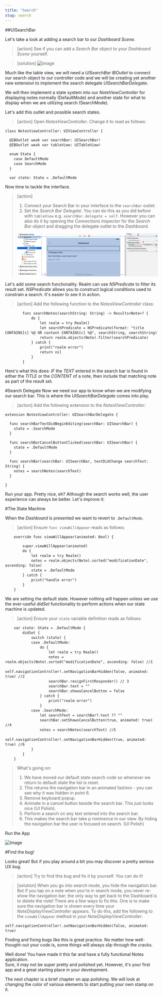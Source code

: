 ```yaml
---
title: "Search"
slug: search
---
```


##UISearchBar

Let's take a look at adding a search bar to our *Dashboard Scene*.

> [action]
> See if you can add a *Search Bar* object to your *Dashboard Scene* yourself.

<!-- don't combine these two blocks -->

> [solution]
> ![image](add_search_bar.png)

Much like the table view, we will need a *UISearchBar* *IBOutlet* to connect our search object to our controller code and we will be creating yet another new extension to implement the search delegate *UISearchBarDelegate*.

We will then implement a state system into our *NoteViewController* for displaying notes normally (DefaultMode) and another state for what to display when we are utilizing search (SearchMode).

Let's add this outlet and possible search states.

> [action]
> Open *NotesViewController*. Change it to read as follows:
>
	class NotesViewController: UIViewController {
>
      @IBOutlet weak var searchBar: UISearchBar!
      @IBOutlet weak var tableView: UITableView!
>
      enum State {
        case DefaultMode
        case SearchMode
      }
>
      var state: State = .DefaultMode
>

Now time to tackle the interface.

> [action]
>
> 1. Connect your Search Bar in your interface to the `searchBar` outlet.
> 2. Set the *Search Bar Delegate*. You can do this as you did before with `tableView` e.g. `searchBar.delegate = self`. However
> you can also do it by opening the *Connections Inspector* for the *Search Bar* object and dragging the delegate outlet to the *Dashboard*.
>
> ![image](search_delegate_connect.png)
>

Let's add some search functionality. Realm can use *NSPredicate* to filter its result set. *NSPredicate* allows you to construct logical conditions used to constrain a search.  It's easier to see it in action.

> [action]
> Add the following function to the *NotesViewController* class:
>
			func searchNotes(searchString: String) -> Results<Note>? {
				do {
					let realm = try Realm()
					let searchPredicate = NSPredicate(format: "title CONTAINS[c] %@ OR content CONTAINS[c] %@", searchString, searchString)
					return realm.objects(Note).filter(searchPredicate)
				} catch {
					print("realm error")
					return nil
				}
			}
>

Here's what this does:
*IF* the *TEXT* entered in the search bar is found in either the *TITLE* or the *CONTENT* of a note, then include that matching note as part of the result set.

#Search Delegate
Now we need our app to know when we are modifying our search bar. This is where the *UISearchBarDelegate* comes into play.

> [action]
> Add the following extension to the *NotesViewController*:
>
    extension NotesViewController: UISearchBarDelegate {
>
      func searchBarTextDidBeginEditing(searchBar: UISearchBar) {
        state = .SearchMode
      }
>
      func searchBarCancelButtonClicked(searchBar: UISearchBar) {
        state = .DefaultMode
      }
>
      func searchBar(searchBar: UISearchBar, textDidChange searchText: String) {
        notes = searchNotes(searchText)
      }
>
    }
>

Run your app. Pretty nice, eh? Although the search works well, the user experience can always be better.  Let's improve it:

#The State Machine

When the *Dashboard* is presented we want to revert to `.DefaultMode`.

> [action]
> Ensure `func viewWillAppear` reads as follows:
>
		override func viewWillAppear(animated: Bool) {
>
			super.viewWillAppear(animated)
			do {
				let realm = try Realm()
				notes = realm.objects(Note).sorted("modificationDate", ascending: false)
				state = .DefaultMode
			} catch {
				print("handle error")
			}
		}

We are setting the default state. However nothing will happen unless we use the ever-useful *didSet* functionality to perform actions when our state machine is updated.

> [action]
> Ensure your `state` variable definition reads as follows:
>
		var state: State = .DefaultMode {
			didSet {
				switch (state) {
				case .DefaultMode:
					do {
						let realm = try Realm()
						notes = realm.objects(Note).sorted("modificationDate", ascending: false) //1
						self.navigationController!.setNavigationBarHidden(false, animated: true) //2
						searchBar.resignFirstResponder() // 3
						searchBar.text = ""
						searchBar.showsCancelButton = false
					} catch {
						print("realm error")
					}
				case .SearchMode:
					let searchText = searchBar?.text ?? ""
					searchBar.setShowsCancelButton(true, animated: true) //4
					notes = searchNotes(searchText) //5
					self.navigationController!.setNavigationBarHidden(true, animated: true) //6
				}
			}
		}
>
> What's going on:
>
> 1. We have moved our default state search code so whenever we return to default state the list is reset.
> 2. This returns the navigation bar in an animated fashion - you can see why it was hidden in point 6.
> 3. Remove keyboard popup.
> 4. Animate in a cancel button beside the search bar. This just looks nice (UI Polish).
> 5. Perform a search on any text entered into the search bar.
> 6. This makes the search bar take p rominence in our view. By hiding the navigation bar the user is focused on search. (UI Polish)
>

Run the App

![image](simulator_search.png)

#Find the bug!

Looks great! But if you play around a bit you may discover a pretty serious UX bug.

> [action]
> Try to find this bug and fix it by yourself. You can do it!

<!-- don't combine these two blocks -->

> [solution]
> When you go into search mode, you hide the navigation bar. But if you tap on a note when you're in search mode, you never re-show the navigation bar; the only way to get back to the Dashboard is to delete the note!
> There are a few ways to fix this. One is to make sure the navigation bar is shown every time your *NoteDisplayViewController* appears. To do this, add the following to the `viewWillAppear` method in your *NoteDisplayViewController*:
>
    self.navigationController!.setNavigationBarHidden(false, animated: true)
>

Finding and fixing bugs like this is great practice. No matter how well-thought-out your code is, some things will always slip through the cracks.

Well done! You have made it this far and have a fully functional Notes application.  
Sure, it may not be super pretty and polished yet. However, it's your first app and a great starting place in your development.

The next chapter is a brief chapter on app polishing. We will look at changing the color of various elements to start putting your own stamp on it.

